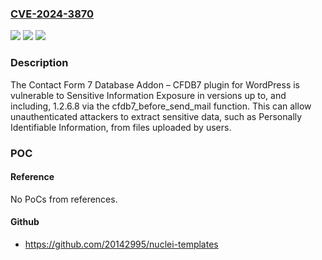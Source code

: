 ### [CVE-2024-3870](https://cve.mitre.org/cgi-bin/cvename.cgi?name=CVE-2024-3870)
![](https://img.shields.io/static/v1?label=Product&message=Contact%20Form%207%20Database%20Addon%20%E2%80%93%20CFDB7&color=blue)
![](https://img.shields.io/static/v1?label=Version&message=*%3C%3D%201.2.6.8%20&color=brighgreen)
![](https://img.shields.io/static/v1?label=Vulnerability&message=CWE-200%20Information%20Exposure&color=brighgreen)

### Description

The Contact Form 7 Database Addon – CFDB7 plugin for WordPress is vulnerable to Sensitive Information Exposure in versions up to, and including, 1.2.6.8 via the cfdb7_before_send_mail function. This can allow unauthenticated attackers to extract sensitive data, such as Personally Identifiable Information, from files uploaded by users.

### POC

#### Reference
No PoCs from references.

#### Github
- https://github.com/20142995/nuclei-templates

